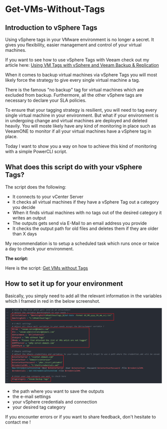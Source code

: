 # Get-VMs-Without-Tags


## Introduction to vSphere Tags

Using vSphere tags in your VMware environment is no longer a secret. It gives you flexibility, easier management and control of your virtual machines.

If you want to see how to use vSphere Tags with Veeam check out my article here: [Using VM Tags with vSphere and Veeam Backup & Replication](https://www.virtualhome.blog/2019/01/03/using-vm-tags-within-vsphere-and-veeam-backup-replication/)

When it comes to backup virtual machines via vSphere Tags you will most likely force the strategy to give every single virtual machine a tag.

There is the famous "no backup" tag for virtual machines which are excluded from backup. Furthermore, all the other vSphere tags are necessary to declare your SLA policies.

To ensure that your tagging strategy is resilient, you will need to tag every single virtual machine in your environment. But what if your environment is in undergoing change and virtual machines are deployed and deleted heavily. You will moste likely have any kind of monitoring in place such as VeeamONE to monitor if all your virtual machines have a vSphere tag in place.

Today I want to show you a way on how to achieve this kind of monitoring with a simple PowerCLI script.

## What does this script do with your vSphere Tags?

The script does the following:

-   It connects to your vCenter Server
-   It checks all virtual machines if they have a vSphere Tag out a category you decide
-   When it finds virtual machines with no tags out of the desired category it writes an output
-   The outputs gets send via E-Mail to an email address you provide
-   It checks the output path for old files and deletes them if they are older than X days

My recommendation is to setup a scheduled task which runs once or twice a day to check your environment.

**The script:**

Here is the script: [Get VMs without Tags](https://github.com/falkobanaszak/Get-VMs-Without-Tags/blob/master/Get_VMs_without_Tags.ps1)
## How to set it up for your environment

Basically, you simply need to add all the relevant information in the variables which I framed in red in the below screenshot.

![How to setup the script](https://github.com/falkobanaszak/Get-VMs-Without-Tags/blob/master/environment_setup.png)

-   the path where you want to save the outputs
-   the e-mail settings
-   your vSphere credentials and connection
-   your desired tag category

If you encounter errors or if you want to share feedback, don't hesitate to contact me !
